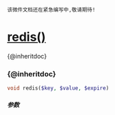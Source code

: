    该微件文档还在紧急编写中,敬请期待!
[redis()](http://twinh.github.com/widget/api/redis)
===================================================

{@inheritdoc}

### {@inheritdoc}
```php
void redis($key, $value, $expire)
```

##### 参数

